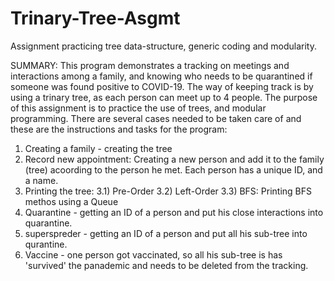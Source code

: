 # Trinary-Tree-Asgmt
Assignment practicing tree data-structure, generic coding and modularity.

SUMMARY:
This program demonstrates a tracking on meetings and interactions among a family, and knowing who needs to be quarantined if someone was found positive to COVID-19.
The way of keeping track is by using a trinary tree, as each person can meet up to 4 people.
The purpose of this assignment is to practice the use of trees, and modular programming.
There are several cases needed to be taken care of and these are the instructions and tasks for the program:

1) Creating a family - creating the tree
2) Record new appointment:
   Creating a new person and add it to the family (tree) acoording to the person he met. Each person has a unique ID, and a name.
3) Printing the tree:
  3.1) Pre-Order
  3.2) Left-Order
  3.3) BFS: 
       Printing BFS methos using a Queue
4) Quarantine - getting an ID of a person and put his close interactions into quarantine.
5) superspreder - getting an ID of a person and put all his sub-tree into qurantine.
6) Vaccine - one person got vaccinated, so all his sub-tree is has 'survived' the panademic and needs to be deleted from the tracking.

